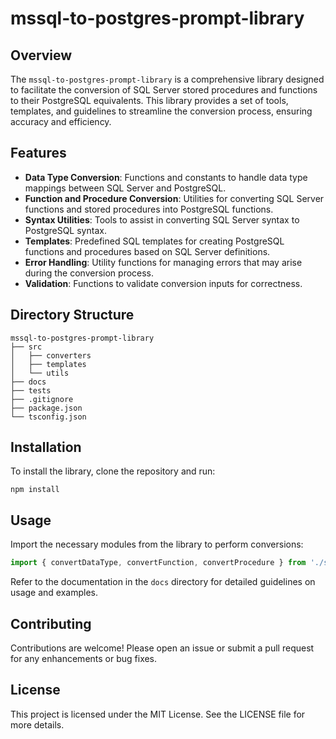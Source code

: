 # mssql-to-postgres-prompt-library

## Overview

The `mssql-to-postgres-prompt-library` is a comprehensive library designed to facilitate the conversion of SQL Server stored procedures and functions to their PostgreSQL equivalents. This library provides a set of tools, templates, and guidelines to streamline the conversion process, ensuring accuracy and efficiency.

## Features

- **Data Type Conversion**: Functions and constants to handle data type mappings between SQL Server and PostgreSQL.
- **Function and Procedure Conversion**: Utilities for converting SQL Server functions and stored procedures into PostgreSQL functions.
- **Syntax Utilities**: Tools to assist in converting SQL Server syntax to PostgreSQL syntax.
- **Templates**: Predefined SQL templates for creating PostgreSQL functions and procedures based on SQL Server definitions.
- **Error Handling**: Utility functions for managing errors that may arise during the conversion process.
- **Validation**: Functions to validate conversion inputs for correctness.

## Directory Structure

```
mssql-to-postgres-prompt-library
├── src
│   ├── converters
│   ├── templates
│   └── utils
├── docs
├── tests
├── .gitignore
├── package.json
└── tsconfig.json
```

## Installation

To install the library, clone the repository and run:

```
npm install
```

## Usage

Import the necessary modules from the library to perform conversions:

```typescript
import { convertDataType, convertFunction, convertProcedure } from './src/converters';
```

Refer to the documentation in the `docs` directory for detailed guidelines on usage and examples.

## Contributing

Contributions are welcome! Please open an issue or submit a pull request for any enhancements or bug fixes.

## License

This project is licensed under the MIT License. See the LICENSE file for more details.